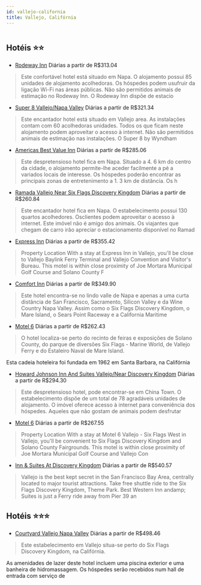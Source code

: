 ```yaml
---
id: vallejo-california
title: Vallejo, Califórnia
---
```


<center><img src="http://photos.hotelbeds.com/giata/20/209642/209642a_hb_a_052.jpg" alt="" /></center>


## Hotéis ⭐️⭐️

-    [Rodeway Inn](https://www.hurb.com/aud/https://www.hurb.com/hoteis/vallejo/rodeway-inn-JNP-JP814969?cmp=18055) Diárias a partir de R$313.04
   > Este confortável hotel está situado em Napa. O alojamento possui 85 unidades de alojamento acolhedoras. Os hóspedes podem usufruir da ligação Wi-Fi nas áreas públicas. Não são permitidos animais de estimação no Rodeway Inn. O Rodeway Inn dispõe de estacio
-    [Super 8 Vallejo/Napa Valley](https://www.hurb.com/aud/https://www.hurb.com/hoteis/vallejo/super-8-vallejo-napa-valley-JNP-JP987737?cmp=18055) Diárias a partir de R$321.34
   > Este encantador hotel está situado em Vallejo area. As instalações contam com 60 acolhedoras unidades. Todos os que ficam neste alojamento podem aproveitar o acesso à internet. Não são permitidos animais de estimação nas instalações. O Super 8 by Wyndham 
-    [Americas Best Value Inn](https://www.hurb.com/aud/https://www.hurb.com/hoteis/vallejo/americas-best-value-inn-JNP-JP616982?cmp=18055) Diárias a partir de R$285.06
   > Este despretensioso hotel fica em Napa. Situado a 4. 6 km do centro da cidade, o alojamento permite-lhe aceder facilmente a pé a variados locais de interesse. Os hóspedes poderão encontrar as principais zonas de entretenimento a 1. 3 km de distância. Os h
-    [Ramada Vallejo Near Six Flags Discovery Kingdom](https://www.hurb.com/aud/https://www.hurb.com/hoteis/vallejo/ramada-vallejo-near-six-flags-discovery-kingdom-JNP-JP089401?cmp=18055) Diárias a partir de R$260.84
   > Este encantador hotel fica em Napa. O estabelecimento possui 130 quartos acolhedores. Osclientes podem aproveitar o acesso à internet. Este imóvel não é amigo dos animais. Os viajantes que chegam de carro irão apreciar o estacionamento disponível no Ramad
-    [Express Inn](https://www.hurb.com/aud/https://www.hurb.com/hoteis/vallejo/express-inn-JNP-JP841962?cmp=18055) Diárias a partir de R$355.42
   > Property Location With a stay at Express Inn in Vallejo, you&apos;ll be close to Vallejo Baylink Ferry Terminal and Vallejo Convention and Visitor&apos;s Bureau. This motel is within close proximity of Joe Mortara Municipal Golf Course and Solano County F
-    [Comfort Inn](https://www.hurb.com/aud/https://www.hurb.com/hoteis/vallejo/comfort-inn-JNP-JP055787?cmp=18055) Diárias a partir de R$349.90
   > Este hotel encontra-se no lindo valle de Napa e apenas a uma curta distância de San Francisco, Sacramento, Silicon Valley e da Wine Country Napa Valley. Assim como o Six Flags Discovery Kingdom, o Mare Island, o Sears Point Raceway e a California Maritime
-    [Motel 6](https://www.hurb.com/aud/https://www.hurb.com/hoteis/vallejo/motel-6-JNP-JP384479?cmp=18055) Diárias a partir de R$262.43
   > O hotel localiza-se perto do recinto de feiras e exposições de Solano County, do parque de diversões Six Flags - Marine World, de Vallejo Ferry e do Estaleiro Naval de Mare Island.

Esta cadeia hoteleira foi fundada em 1962 em Santa Barbara, na Califórnia
-    [Howard Johnson Inn And Suites Vallejo/Near Discovery Kingdom](https://www.hurb.com/aud/https://www.hurb.com/hoteis/vallejo/howard-johnson-inn-and-suites-vallejo-near-discovery-kingdom-JNP-JP285461?cmp=18055) Diárias a partir de R$294.30
   > Este despretensioso hotel, pode encontrar-se em China Town. O estabelecimento dispõe de um total de 78 agradáveis unidades de alojamento. O imóvel oferece acesso à internet para conveniência dos hóspedes. Aqueles que não gostam de animais podem desfrutar 
-    [Motel 6](https://www.hurb.com/aud/https://www.hurb.com/hoteis/vallejo/motel-6-JNP-JP915992?cmp=18055) Diárias a partir de R$267.55
   > Property Location With a stay at Motel 6 Vallejo - Six Flags West in Vallejo, you&apos;ll be convenient to Six Flags Discovery Kingdom and Solano County Fairgrounds. This motel is within close proximity of Joe Mortara Municipal Golf Course and Vallejo Con
-    [Inn & Suites At Discovery Kingdom](https://www.hurb.com/aud/https://www.hurb.com/hoteis/vallejo/inn-suites-at-discovery-kingdom-JNP-JP809952?cmp=18055) Diárias a partir de R$540.57
   > Vallejo is the best kept secret in the San Francisco Bay Area, centrally located to major tourist attractions. Take free shuttle ride to the Six Flags Discovery Kingdom, Theme Park. Best Western Inn andamp; Suites is just a Ferry ride away from Pier 39 an

## Hotéis ⭐️⭐️⭐️

-    [Courtyard Vallejo Napa Valley](https://www.hurb.com/aud/https://www.hurb.com/hoteis/vallejo/courtyard-vallejo-napa-valley-JNP-JP847692?cmp=18055) Diárias a partir de R$498.46
   > Este estabelecimento em Vallejo situa-se perto do Six Flags Discovery Kingdom, na Califórnia.

As amenidades de lazer deste hotel incluem uma piscina exterior e uma banheira de hidromassagem. Os hóspedes serão recebidos num hall de entrada com serviço de 
